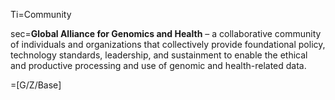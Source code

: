 Ti=Community

sec=<b>Global Alliance for Genomics and Health</b> – a collaborative community of individuals and organizations that collectively provide foundational policy, technology standards, leadership, and sustainment to enable the ethical and productive processing and use of genomic and health-related data. 

=[G/Z/Base]